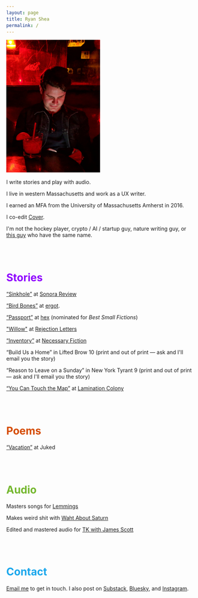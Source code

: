 ```yaml
---
layout: page
title: Ryan Shea
permalink: /
---
```

<img src="ruby.jpg" width="250px">
<br>
<p>I write stories and play with audio.</p>
<p>I live in western Massachusetts and work as a UX writer.</p>
<p>I earned an MFA from the University of Massachusetts Amherst in 2016.</p>
<p>I co-edit <a href="https://www.coverlitmag.com/" target="_blank">Cover</a>.</p>
<p>I'm not the hockey player, crypto / AI / startup guy, nature writing guy, or <a href="https://www.teacherspayteachers.com/store/ryan-shea">this guy</a> who have the same name.</p>
<br>
<br>
<h1 style="color:#8F00FF;">Stories</h1>
<p><a href="https://sonorareview.com/2025/02/28/sinkhole-ryan-shea/">“Sinkhole”</a> at <a href="https://sonorareview.com/">Sonora Review</a>
<p><a href="https://www.ergot.press/authors/Ryan_Shea/Bird_Bones" target="_blank">“Bird Bones”</a> at <a href="https://www.ergot.press/">ergot</a>.
<p><a href="https://hexliterary.com/?p=1548" target="_blank">“Passport”</a> at <a href="https://hexliterary.com/">hex</a> (nominated for <i>Best Small Fictions</i>)
<p><a href="https://rejection-letters.com/2022/12/26/willow-ryan-jeffrey-shea/" target="_blank">"Willow"</a> at <a href="https://rejection-letters.com/">Rejection Letters</a> 
<p><a href="http://necessaryfiction.com/stories/RyanSheaInventory/" target="_blank">“Inventory”</a> at <a href="https://necessaryfiction.com/">Necessary Fiction</a> 
<p>“Build Us a Home” in Lifted Brow 10 (print and out of print &mdash; ask and I'll email you the story)</p>
<p>“Reason to Leave on a Sunday” in New York Tyrant 9 (print and out of print &mdash; ask and I'll email you the story)</p>
<p><a href="https://neutralspaces.co/laminationcolony/archive/rshea.html" target="_blank">“You Can Touch the Map”</a> at <a href="https://neutralspaces.co/laminationcolony/">Lamination Colony</a></p>
<br>
<br>
<h1 style="color:#D54B00;">Poems</h1>
<p><a href="http://www.juked.com/2018/01/ryan-jeffrey-shea-vacation.asp" target="_blank">“Vacation”</a> at Juked</p>
<br>
<br>
<h1 style="color:#74B72E;">Audio</h1>
<p>Masters songs for <a href="https://open.spotify.com/artist/4nCmtQFMPxlLb3odsrUTD9?si=uvD-NbEgTTGluFBqLaQsOw" target="_blank">Lemmings</a></p>
<p>Makes weird shit with <a href="https://open.spotify.com/track/4jeaUOEuH6AJkaO1e8B7qy?si=003610e5dfd64093" target="_blank">Waht About Saturn</a></p>
<p>Edited and mastered audio for <a href="http://tkpod.com/" target="_blank">TK with James Scott</a></p> 
<br>
<br>
<h1 style="color:#1AA7ec;">Contact</h1>
<p><a href="mailto: arr.shea@gmail.com" target="_blank">Email me</a> to get in touch. I also post on <a href="https://blips.substack.com/">Substack</a>, <a href="https://bsky.app/profile/rshea.bsky.social">Bluesky</a>, and <a href="">Instagram</a>.</p>
